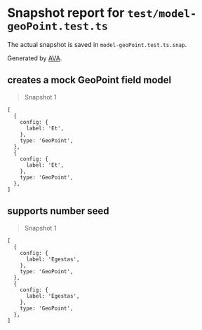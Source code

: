 # Snapshot report for `test/model-geoPoint.test.ts`

The actual snapshot is saved in `model-geoPoint.test.ts.snap`.

Generated by [AVA](https://avajs.dev).

## creates a mock GeoPoint field model

> Snapshot 1

    [
      {
        config: {
          label: 'Et',
        },
        type: 'GeoPoint',
      },
      {
        config: {
          label: 'Et',
        },
        type: 'GeoPoint',
      },
    ]

## supports number seed

> Snapshot 1

    [
      {
        config: {
          label: 'Egestas',
        },
        type: 'GeoPoint',
      },
      {
        config: {
          label: 'Egestas',
        },
        type: 'GeoPoint',
      },
    ]

